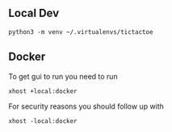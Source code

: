 ## Local Dev
```shell script
python3 -m venv ~/.virtualenvs/tictactoe
```

## Docker
To get gui to run you need to run
```shell script
xhost +local:docker
```

For security reasons you should follow up with 
```shell script
xhost -local:docker
```